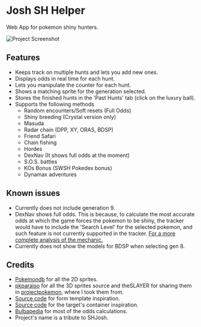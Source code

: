 # Josh SH Helper

Web App for pokemon shiny hunters.

![Project Screenshot](https://github.com/rafoqui/josh-shiny-tracker/blob/master/demo.gif?raw=true)

## Features
* Keeps track on multiple hunts and lets you add new ones.
* Displays odds in real time for each hunt.
* Lets you manipulate the counter for each hunt.
* Shows a matching sprite for the generation selected.
* Stores the finished hunts in the 'Past Hunts' tab (click on the luxury ball).
* Supports the following methods
  - Random encounters/Soft resets (Full Odds)
  - Shiny breeding (Crystal version only)
  - Masuda
  - Radar chain (DPP, XY, ORAS, BDSP)
  - Friend Safari
  - Chain fishing
  - Hordes
  - DexNav (It shows full odds at the moment)
  - S.O.S. battles
  - KOs Bonus (SWSH Pokedex bonus)
  - Dynamax adventures

## Known issues
* Currently does not include generation 9.
* DexNav shows full odds. This is because, to calculate the most accurate odds at which the game forces the pokemon to be shiny, the tracker would have to include the 'Search Level' for the selected pokemon, and such feature is not currently supported in the tracker. [For a more complete analysis of the mechanic.](https://bulbapedia.bulbagarden.net/wiki/DexNav#Hidden_Pok%C3%A9mon)
* Currently does not show the models for BDSP when selecting gen 8.

## Credits

  - [Pokemondb](https://pokemondb.net/sprites) for all the 2D sprites.
  - [pkparaiso](https://www.pkparaiso.com/espada_escudo/sprites_pokemon.php) for all the 3D sprites source and theSLAYER for sharing them in [projectpokemon](https://projectpokemon.org/home/docs/spriteindex_148/3d-models-generation-1-pok%C3%A9mon-r90/), where I took them from.
  - [Source code](https://codepen.io/samnorton/pen/oNYajYM) for form template inspiration.
  - [Source code](https://codepen.io/mikemang/pen/GRrBRZM) for the target's container inspiration.
  - [Bulbapedia](https://bulbapedia.bulbagarden.net/wiki/Shiny_Pok%C3%A9mon) for most of the odds calculations.
  - Project's name is a tribute to SHJosh. 

